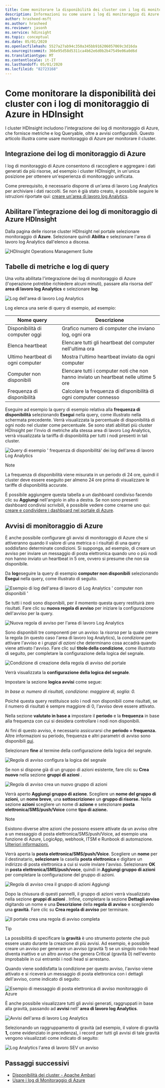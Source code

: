 ```yaml
---
title: Come monitorare la disponibilità dei cluster con i log di monitoraggio di Azure in HDInsight
description: Informazioni su come usare i log di monitoraggio di Azure per monitorare l'integrità e la disponibilità del cluster.
author: hrasheed-msft
ms.author: hrasheed
ms.reviewer: jasonh
ms.service: hdinsight
ms.topic: conceptual
ms.date: 05/01/2020
ms.openlocfilehash: 5527a27ab94c350a345bb916206057069c3d16da
ms.sourcegitcommit: 366e95d58d5311ca4b62e6d0b2b47549e06a0d6d
ms.translationtype: MT
ms.contentlocale: it-IT
ms.lasthandoff: 05/01/2020
ms.locfileid: "82723168"
---
```

# <a name="how-to-monitor-cluster-availability-with-azure-monitor-logs-in-hdinsight"></a>Come monitorare la disponibilità dei cluster con i log di monitoraggio di Azure in HDInsight

I cluster HDInsight includono l'integrazione dei log di monitoraggio di Azure, che fornisce metriche e log Queryable, oltre a avvisi configurabili. Questo articolo illustra come usare monitoraggio di Azure per monitorare il cluster.

## <a name="azure-monitor-logs-integration"></a>Integrazione dei log di monitoraggio di Azure

I log di monitoraggio di Azure consentono di raccogliere e aggregare i dati generati da più risorse, ad esempio i cluster HDInsight, in un'unica posizione per ottenere un'esperienza di monitoraggio unificata.

Come prerequisito, è necessario disporre di un'area di lavoro Log Analytics per archiviare i dati raccolti. Se non è già stato creato, è possibile seguire le istruzioni riportate qui: [creare un'area di lavoro log Analytics](https://docs.microsoft.com/azure/azure-monitor/learn/quick-create-workspace).

## <a name="enable-hdinsight-azure-monitor-logs-integration"></a>Abilitare l'integrazione dei log di monitoraggio di Azure HDInsight

Dalla pagina delle risorse cluster HDInsight nel portale selezionare monitoraggio di **Azure**. Selezionare quindi **Abilita** e selezionare l'area di lavoro log Analytics dall'elenco a discesa.

![HDInsight Operations Management Suite](media/cluster-availability-monitor-logs/azure-portal-monitoring.png)

## <a name="query-metrics-and-logs-tables"></a>Tabelle di metriche e log di query

Una volta abilitata l'integrazione dei log di monitoraggio di Azure (l'operazione potrebbe richiedere alcuni minuti), passare alla risorsa dell' **area di lavoro log Analytics** e selezionare **log**.

![Log dell'area di lavoro Log Analytics](media/cluster-availability-monitor-logs/hdinsight-portal-logs.png)

Log elenca una serie di query di esempio, ad esempio:

| Nome query                      | Descrizione                                                               |
|---------------------------------|---------------------------------------------------------------------------|
| Disponibilità di computer oggi    | Grafico numero di computer che inviano log, ogni ora                     |
| Elenca heartbeat                 | Elencare tutti gli heartbeat del computer nell'ultima ora                           |
| Ultimo heartbeat di ogni computer | Mostra l'ultimo heartbeat inviato da ogni computer                             |
| Computer non disponibili           | Elencare tutti i computer noti che non hanno inviato un heartbeat nelle ultime 5 ore |
| Frequenza di disponibilità               | Calcolare la frequenza di disponibilità di ogni computer connesso                |

Eseguire ad esempio la query di esempio relativa alla **frequenza di disponibilità** selezionando **Esegui** nella query, come illustrato nella schermata precedente. Verrà visualizzata la percentuale di disponibilità di ogni nodo nel cluster come percentuale. Se sono stati abilitati più cluster HDInsight per l'invio di metriche alla stessa area di lavoro Log Analytics, verrà visualizzata la tariffa di disponibilità per tutti i nodi presenti in tali cluster.

![Query di esempio ' frequenza di disponibilità' dei log dell'area di lavoro Log Analytics](media/cluster-availability-monitor-logs/portal-availability-rate.png)

> [!NOTE]  
> La frequenza di disponibilità viene misurata in un periodo di 24 ore, quindi il cluster deve essere eseguito per almeno 24 ore prima di visualizzare le tariffe di disponibilità accurate.

È possibile aggiungere questa tabella a un dashboard condiviso facendo clic su **Aggiungi** nell'angolo in alto a destra. Se non sono presenti dashboard condivisi scrivibili, è possibile vedere come crearne uno qui: [creare e condividere i dashboard nel portale di Azure](https://docs.microsoft.com/azure/azure-portal/azure-portal-dashboards#publish-and-share-a-dashboard).

## <a name="azure-monitor-alerts"></a>Avvisi di monitoraggio di Azure

È anche possibile configurare gli avvisi di monitoraggio di Azure che si attiveranno quando il valore di una metrica o i risultati di una query soddisfano determinate condizioni. Si supponga, ad esempio, di creare un avviso per inviare un messaggio di posta elettronica quando uno o più nodi non hanno inviato un heartbeat in 5 ore, ovvero si presume che non sia disponibile.

Da **log**eseguire la query di esempio **computer non disponibili** selezionando **Esegui** nella query, come illustrato di seguito.

![Esempio di log dell'area di lavoro di Log Analytics ' computer non disponibili '](media/cluster-availability-monitor-logs/portal-unavailable-computers.png)

Se tutti i nodi sono disponibili, per il momento questa query restituirà zero risultati. Fare clic su **nuova regola di avviso** per iniziare la configurazione dell'avviso per la query.

![Nuova regola di avviso per l'area di lavoro Log Analytics](media/cluster-availability-monitor-logs/portal-logs-new-alert-rule.png)

Sono disponibili tre componenti per un avviso: la *risorsa* per la quale creare la regola (in questo caso l'area di lavoro log Analytics), la *condizione* per attivare l'avviso e i *gruppi di azioni* che determinano cosa accadrà quando viene attivato l'avviso.
Fare clic sul **titolo della condizione**, come illustrato di seguito, per completare la configurazione della logica del segnale.

![Condizione di creazione della regola di avviso del portale](media/cluster-availability-monitor-logs/portal-condition-title.png)

Verrà visualizzata la **configurazione della logica del segnale**.

Impostare la sezione **logica avvisi** come segue:

*In base a: numero di risultati, condizione: maggiore di, soglia: 0.*

Poiché questa query restituisce solo i nodi non disponibili come risultati, se il numero di risultati è sempre maggiore di 0, l'avviso deve essere attivato.

Nella sezione **valutato in base a** impostare il **periodo** e la **frequenza** in base alla frequenza con cui si desidera controllare i nodi non disponibili.

Ai fini di questo avviso, è necessario assicurarsi che **periodo = frequenza.** Altre informazioni su periodo, frequenza e altri parametri di avviso sono disponibili [qui](https://docs.microsoft.com/azure/azure-monitor/platform/alerts-unified-log#log-search-alert-rule---definition-and-types).

Selezionare **fine** al termine della configurazione della logica del segnale.

![Regola di avviso configura la logica del segnale](media/cluster-availability-monitor-logs/portal-configure-signal-logic.png)

Se non si dispone già di un gruppo di azioni esistente, fare clic su **Crea nuovo** nella sezione **gruppi di azioni** .

![Regola di avviso crea un nuovo gruppo di azioni](media/cluster-availability-monitor-logs/portal-create-new-action-group.png)

Verrà aperto **Aggiungi gruppo di azione**. Scegliere un **nome del gruppo di azioni**, un **nome breve**, una **sottoscrizione**e un **gruppo di risorse.** Nella sezione **azioni** scegliere un nome di **azione** e selezionare **posta elettronica/SMS/push/Voice** come **tipo di azione.**

> [!NOTE]
> Esistono diverse altre azioni che possono essere attivate da un avviso oltre a un messaggio di posta elettronica/SMS/push/Voice, ad esempio una funzione di Azure, LogicApp, webhook, ITSM e Runbook di automazione. [Ulteriori informazioni.](https://docs.microsoft.com/azure/azure-monitor/platform/action-groups#action-specific-information)

Verrà aperta la **posta elettronica/SMS/push/Voice**. Scegliere un **nome** per il destinatario, **selezionare** la casella **posta elettronica** e digitare un indirizzo di posta elettronica a cui si vuole inviare l'avviso. Selezionare **OK** in **posta elettronica/SMS/push/voce**, quindi in **Aggiungi gruppo di azioni** per completare la configurazione del gruppo di azioni.

![Regola di avviso crea il gruppo di azioni Aggiungi](media/cluster-availability-monitor-logs/portal-add-action-group.png)

Dopo la chiusura di questi pannelli, il gruppo di azioni verrà visualizzato nella sezione **gruppi di azioni** . Infine, completare la sezione **Dettagli avviso** digitando un nome e una **Descrizione** della **regola di avviso** e scegliendo una **gravità**. Fare clic su **Crea regola di avviso** per terminare.

![Il portale crea una regola di avviso completa](media/cluster-availability-monitor-logs/portal-create-alert-rule-finish.png)

> [!TIP]
> La possibilità di specificare la **gravità** è uno strumento potente che può essere usato durante la creazione di più avvisi. Ad esempio, è possibile creare un avviso per generare un avviso (gravità 1) se un singolo nodo head diventa inattivo e un altro avviso che genera Critical (gravità 0) nell'evento improbabile in cui entrambi i nodi head si arrestano.

Quando viene soddisfatta la condizione per questo avviso, l'avviso viene attivato e si riceverà un messaggio di posta elettronica con i dettagli dell'avviso, come indicato di seguito:

![Esempio di messaggio di posta elettronica di avviso monitoraggio di Azure](media/cluster-availability-monitor-logs/portal-oms-alert-email.png)

È anche possibile visualizzare tutti gli avvisi generati, raggruppati in base alla gravità, passando ad **avvisi** nell' **area di lavoro log Analytics**.

![Avvisi dell'area di lavoro Log Analytics](media/cluster-availability-monitor-logs/hdi-portal-oms-alerts.png)

Selezionando un raggruppamento di gravità (ad esempio, il valore di gravità **1,** come evidenziato in precedenza), i record per tutti gli avvisi di tale gravità vengono visualizzati come indicato di seguito:

![Log Analytics l'area di lavoro SEV un avviso](media/cluster-availability-monitor-logs/portal-oms-alerts-sev1.png)

## <a name="next-steps"></a>Passaggi successivi

* [Disponibilità dei cluster - Apache Ambari](./hdinsight-cluster-availability.md)
* [Usare i log di Monitoraggio di Azure](hdinsight-hadoop-oms-log-analytics-tutorial.md)